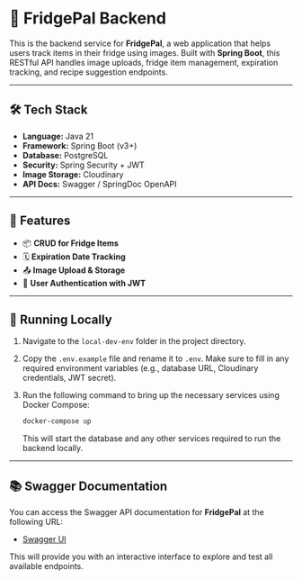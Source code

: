 # 🧊 FridgePal Backend

This is the backend service for **FridgePal**, a web application that helps users track items in their fridge using images. Built with **Spring Boot**, this RESTful API handles image uploads, fridge item management, expiration tracking, and recipe suggestion endpoints.

---

## 🛠 Tech Stack

- **Language:** Java 21
- **Framework:** Spring Boot (v3+)
- **Database:** PostgreSQL
- **Security:** Spring Security + JWT
- **Image Storage:** Cloudinary
- **API Docs:** Swagger / SpringDoc OpenAPI

---

## 🚀 Features

- 📦 **CRUD for Fridge Items**
- 🗓️ **Expiration Date Tracking**
- 📤 **Image Upload & Storage**
- 🔐 **User Authentication with JWT**

---

## 🚀 Running Locally

1. Navigate to the `local-dev-env` folder in the project directory.
2. Copy the `.env.example` file and rename it to `.env`. Make sure to fill in any required environment variables (e.g., database URL, Cloudinary credentials, JWT secret).
3. Run the following command to bring up the necessary services using Docker Compose:

   ```bash
   docker-compose up
   ```

   This will start the database and any other services required to run the backend locally.

---

## 📚 Swagger Documentation

You can access the Swagger API documentation for **FridgePal** at the following URL:

- [Swagger UI](http://localhost:8080/swagger-ui/index.html)

This will provide you with an interactive interface to explore and test all available endpoints.
